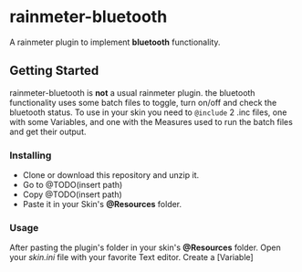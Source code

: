 # rainmeter-bluetooth
A rainmeter plugin to implement **bluetooth** functionality.

## Getting Started
rainmeter-bluetooth is **not** a usual rainmeter plugin.
the bluetooth functionality uses some batch files to toggle, turn on/off and check the bluetooth status.
To use in your skin you need to
`@include`
2 .inc files, one with some Variables, and one with the Measures used to run the batch files and get their output.

### Installing
- Clone or download this repository and unzip it.
- Go to @TODO(insert path)
- Copy @TODO(insert path)
- Paste it in your Skin's **@Resources** folder.

### Usage
After pasting the plugin's folder in your skin's **@Resources** folder.
Open your *skin.ini* file with your favorite Text editor.
Create a [Variable] 